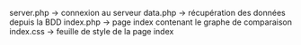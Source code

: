 server.php -> connexion au serveur
data.php  -> récupération des données depuis la BDD
index.php -> page index contenant le graphe de comparaison
index.css -> feuille de style de la page index
